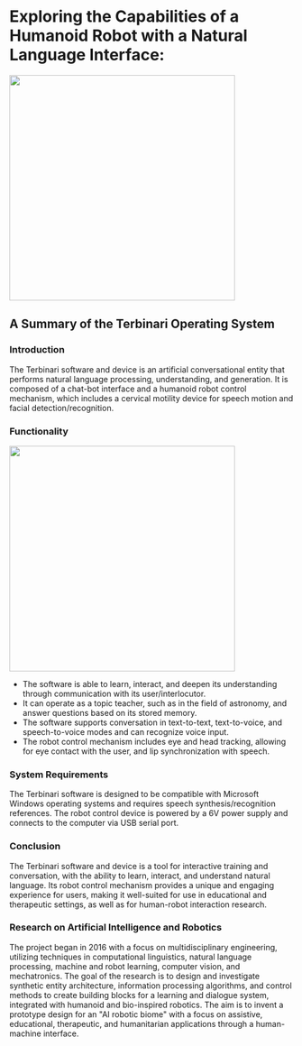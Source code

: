 # Exploring the Capabilities of a Humanoid Robot with a Natural Language Interface: 

<img src="https://github.com/ladooniani/tailab/blob/master/assets/terbinari-1.jpg" width="400">
 
## A Summary of the Terbinari Operating System

### Introduction

The Terbinari software and device is an artificial conversational entity that performs natural language processing, understanding, and generation. It is composed of a chat-bot interface and a humanoid robot control mechanism, which includes a cervical motility device for speech motion and facial detection/recognition.

### Functionality

<img src="https://github.com/ladooniani/tailab/blob/master/assets/terbinari-cbm.jpg" width="400">

- The software is able to learn, interact, and deepen its understanding through communication with its user/interlocutor.
- It can operate as a topic teacher, such as in the field of astronomy, and answer questions based on its stored memory.
- The software supports conversation in text-to-text, text-to-voice, and speech-to-voice modes and can recognize voice input.
- The robot control mechanism includes eye and head tracking, allowing for eye contact with the user, and lip synchronization with speech.

### System Requirements

The Terbinari software is designed to be compatible with Microsoft Windows operating systems and requires speech synthesis/recognition references.
The robot control device is powered by a 6V power supply and connects to the computer via USB serial port.

### Conclusion

The Terbinari software and device is a tool for interactive training and conversation, with the ability to learn, interact, and understand natural language. Its robot control mechanism provides a unique and engaging experience for users, making it well-suited for use in educational and therapeutic settings, as well as for human-robot interaction research.

### Research on Artificial Intelligence and Robotics 

The project began in 2016 with a focus on multidisciplinary engineering, utilizing techniques in computational linguistics, natural language processing, machine and robot learning, computer vision, and mechatronics. The goal of the research is to design and investigate synthetic entity architecture, information processing algorithms, and control methods to create building blocks for a learning and dialogue system, integrated with humanoid and bio-inspired robotics. The aim is to invent a prototype design for an "AI robotic biome" with a focus on assistive, educational, therapeutic, and humanitarian applications through a human-machine interface.
